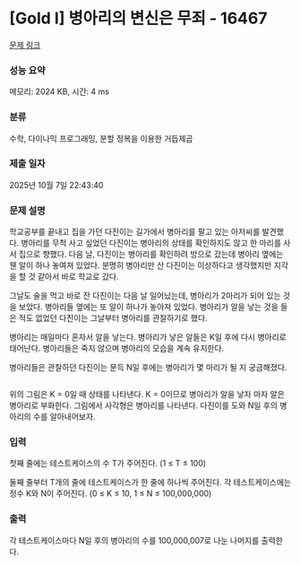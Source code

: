 # [Gold I] 병아리의 변신은 무죄 - 16467 

[문제 링크](https://www.acmicpc.net/problem/16467) 

### 성능 요약

메모리: 2024 KB, 시간: 4 ms

### 분류

수학, 다이나믹 프로그래밍, 분할 정복을 이용한 거듭제곱

### 제출 일자

2025년 10월 7일 22:43:40

### 문제 설명

<p>학교공부를 끝내고 집을 가던 다진이는 길가에서 병아리를 팔고 있는 아저씨를 발견했다. 병아리를 무척 사고 싶었던 다진이는 병아리의 상태를 확인하지도 않고 한 마리를 사서 집으로 향했다. 다음 날, 다진이는 병아리를 확인하려 방으로 갔는데 병아리 옆에는 웬 알이 하나 놓여져 있었다. 분명히 병아리만 산 다진이는 이상하다고 생각했지만 지각을 할 것 같아서 바로 학교로 갔다. </p>

<p>그날도 술을 먹고 바로 잔 다진이는 다음 날 일어났는데, 병아리가 2마리가 되어 있는 것을 보았다. 병아리들 옆에는 또 알이 하나가 놓아져 있었다. 병아리가 알을 낳는 것을 들은 적도 없었던 다진이는 그날부터 병아리를 관찰하기로 했다. </p>

<p>병아리는 매일마다 혼자서 알을 낳는다. 병아리가 낳은 알들은 K일 후에 다시 병아리로 태어난다. 병아리들은 죽지 않으며 병아리의 모습을 계속 유지한다. </p>

<p>병아리들은 관찰하던 다진이는 문득 N일 후에는 병아리가 몇 마리가 될 지 궁금해졌다. </p>

<p><img alt="" src="https://upload.acmicpc.net/87050431-899c-4bf0-b308-46749569792b/-/preview/"></p>

<p>위의 그림은 K = 0일 때 상태를 나타낸다. K = 0이므로 병아리가 알을 낳자 마자 알은 병아리로 부화한다. 그림에서 사각형은 병아리를 나타낸다. 다진이를 도와 N일 후의 병아리의 수를 알아내어보자. </p>

### 입력 

 <p>첫째 줄에는 테스트케이스의 수 T가 주어진다. (1 ≤ T ≤ 100)</p>

<p>둘째 줄부터 T개의 줄에 테스트케이스가 한 줄에 하나씩 주어진다. 각 테스트케이스에는 정수 K와 N이 주어진다. (0 ≤ K ≤ 10, 1 ≤ N ≤ 100,000,000) </p>

### 출력 

 <p>각 테스트케이스마다 N일 후의 병아리의 수를 100,000,007로 나눈 나머지를 출력한다.</p>

